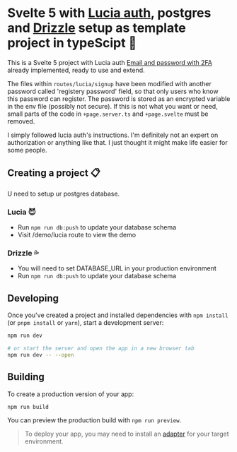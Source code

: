 # Svelte 5 with [Lucia auth](https://lucia-auth.com), postgres and [Drizzle](https://orm.drizzle.team) setup as template project in typeScipt :revolving_hearts:

This is a Svelte 5 project with Lucia auth [Email and password with 2FA](https://lucia-auth.com/examples/email-password-2fa) already implemented, ready to use and extend.

The files within `routes/lucia/signup` have been modified with another password called 'registery password' field, so that only users who know this password can register. The password is stored as an encrypted variable in the env file (possibly not secure). 
If this is not what you want or need, small parts of the code in `+page.server.ts` and `+page.svelte` must be removed.

I simply followed lucia auth's instructions. I'm definitely not an expert on authorization or anything like that. I just thought it might make life easier for some people.

## Creating a project :clipboard:

U need to setup ur postgres database.

### Lucia :smiling_imp:
- Run `npm run db:push` to update your database schema
- Visit /demo/lucia route to view the demo

### Drizzle :sweat_drops:
- You will need to set DATABASE_URL in your production environment
- Run `npm run db:push` to update your database schema

## Developing

Once you've created a project and installed dependencies with `npm install` (or `pnpm install` or `yarn`), start a development server:

```bash
npm run dev

# or start the server and open the app in a new browser tab
npm run dev -- --open
```

## Building

To create a production version of your app:

```bash
npm run build
```

You can preview the production build with `npm run preview`.

> To deploy your app, you may need to install an [adapter](https://svelte.dev/docs/kit/adapters) for your target environment.
